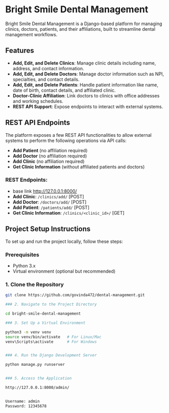 # Bright Smile Dental Management

Bright Smile Dental Management is a Django-based platform for managing clinics, doctors, patients, and their affiliations, built to streamline dental management workflows.

## Features
- **Add, Edit, and Delete Clinics**: Manage clinic details including name, address, and contact information.
- **Add, Edit, and Delete Doctors**: Manage doctor information such as NPI, specialties, and contact details.
- **Add, Edit, and Delete Patients**: Handle patient information like name, date of birth, contact details, and affiliated clinic.
- **Doctor-Clinic Affiliation**: Link doctors to clinics with office addresses and working schedules.
- **REST API Support**: Expose endpoints to interact with external systems.

## REST API Endpoints

The platform exposes a few REST API functionalities to allow external systems to perform the following operations via API calls:

- **Add Patient** (no affiliation required)
- **Add Doctor** (no affiliation required)
- **Add Clinic** (no affiliation required)
- **Get Clinic Information** (without affiliated patients and doctors)

### REST Endpoints:
- base link http://127.0.0.1:8000/
- **Add Clinic**: `/clinics/add/` [POST]
- **Add Doctor**: `/doctors/add/` [POST]
- **Add Patient**: `/patients/add/` [POST]
- **Get Clinic Information**: `/clinics/<clinic_id>/` [GET]

## Project Setup Instructions

To set up and run the project locally, follow these steps:

### Prerequisites
- Python 3.x
- Virtual environment (optional but recommended)

### 1. Clone the Repository

```bash
git clone https://github.com/govinda472/dental-management.git

### 2. Navigate to the Project Directory

cd bright-smile-dental-management

### 3. Set Up a Virtual Environment 

python3 -m venv venv
source venv/bin/activate   # For Linux/Mac
venv\Scripts\activate      # For Windows


### 4. Run the Django Development Server

python manage.py runserver


### 5. Access the Application

http://127.0.0.1:8000/admin/


Username: admin
Password: 12345678


